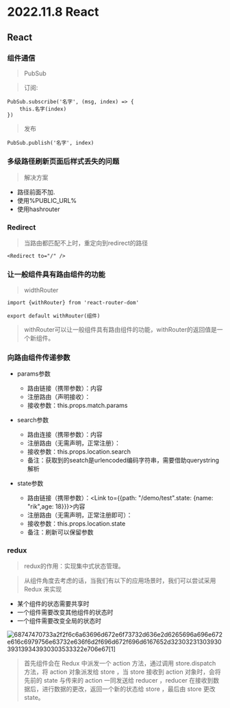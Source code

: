 # 2022.11.8 React

## React

### 组件通信

> PubSub

> 订阅:

```
PubSub.subscribe('名字', (msg, index) => {
	this.名字(index)
})
```

> 发布

```
PubSub.publish('名字', index)
```

### 多级路径刷新页面后样式丢失的问题

> 解决方案

+ 路径前面不加.
+ 使用%PUBLIC_URL%
+ 使用hashrouter

### Redirect

> 当路由都匹配不上时，重定向到redirect的路径

```
<Redirect to="/" />
```

### 让一般组件具有路由组件的功能

> widthRouter

```
import {withRouter} from 'react-router-dom'

export default withRouter(组件)
```

> withRouter可以让一般组件具有路由组件的功能，withRouter的返回值是一个新组件。

### 向路由组件传递参数

+ params参数

	+ 路由链接（携带参数）：<Link to="/demo/test/rik/21">内容</Link>
	+ 注册路由（声明接收）：<Route path="demo/test/:name/:age" component={Test}/>
	+ 接收参数：this.props.match.params
	
+ search参数

	+ 路由连接（携带参数）：<Link to="/demo/test?name=rik&age=21">内容</Link>
	+ 注册路由（无需声明，正常注册）：<Route path="demo/test" component={Test}/>
	+ 接收参数：this.props.location.search
	+ 备注：获取到的seatch是urlencoded编码字符串，需要借助querystring解析

+ state参数

	+ 路由链接（携带参数）：<Link to={{path: "/demo/test".state: {name: "rik",age: 18}}}>内容</Link>
	+ 注册路由（无需声明，正常注册即可）：<Route path="/demo/test" component={Test}/>
	+ 接收参数：this.props.location.state
	+ 备注：刷新可以保留参数

### redux

> redux的作用：实现集中式状态管理。

> 从组件角度去考虑的话，当我们有以下的应用场景时，我们可以尝试采用 Redux 来实现

+ 某个组件的状态需要共享时
+ 一个组件需要改变其他组件的状态时
+ 一个组件需要改变全局的状态时



![68747470733a2f2f6c6a63696d672e6f73732d636e2d6265696a696e672e616c6979756e63732e636f6d2f696d672f696d6167652d32303231303930393139343930303533322e706e67\[1\]](:/bc2ac2fd7e694e7b8f90593943d957ef)

> 首先组件会在 Redux 中派发一个 action 方法，通过调用 store.dispatch 方法，将 action 对象派发给 store ，当 store 接收到 action 对象时，会将先前的 state 与传来的 action 一同发送给 reducer ，reducer 在接收到数据后，进行数据的更改，返回一个新的状态给 store ，最后由 store 更改 state。



